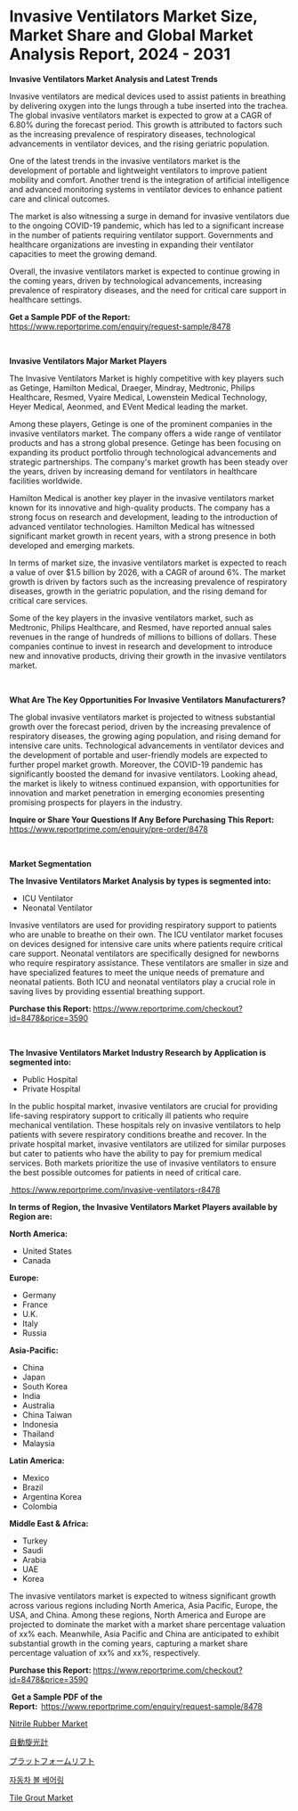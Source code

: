 <p><h1>Invasive Ventilators Market Size, Market Share and Global Market Analysis Report, 2024 - 2031</h1></p><p><strong>Invasive Ventilators Market Analysis and Latest Trends</strong></p>
<p><p>Invasive ventilators are medical devices used to assist patients in breathing by delivering oxygen into the lungs through a tube inserted into the trachea. The global invasive ventilators market is expected to grow at a CAGR of 6.80% during the forecast period. This growth is attributed to factors such as the increasing prevalence of respiratory diseases, technological advancements in ventilator devices, and the rising geriatric population.</p><p>One of the latest trends in the invasive ventilators market is the development of portable and lightweight ventilators to improve patient mobility and comfort. Another trend is the integration of artificial intelligence and advanced monitoring systems in ventilator devices to enhance patient care and clinical outcomes.</p><p>The market is also witnessing a surge in demand for invasive ventilators due to the ongoing COVID-19 pandemic, which has led to a significant increase in the number of patients requiring ventilator support. Governments and healthcare organizations are investing in expanding their ventilator capacities to meet the growing demand.</p><p>Overall, the invasive ventilators market is expected to continue growing in the coming years, driven by technological advancements, increasing prevalence of respiratory diseases, and the need for critical care support in healthcare settings.</p></p>
<p><strong>Get a Sample PDF of the Report:&nbsp;</strong> <a href="https://www.reportprime.com/enquiry/request-sample/8478">https://www.reportprime.com/enquiry/request-sample/8478</a></p>
<p>&nbsp;</p>
<p><strong>Invasive Ventilators Major Market Players</strong></p>
<p><p>The Invasive Ventilators Market is highly competitive with key players such as Getinge, Hamilton Medical, Draeger, Mindray, Medtronic, Philips Healthcare, Resmed, Vyaire Medical, Lowenstein Medical Technology, Heyer Medical, Aeonmed, and EVent Medical leading the market. </p><p>Among these players, Getinge is one of the prominent companies in the invasive ventilators market. The company offers a wide range of ventilator products and has a strong global presence. Getinge has been focusing on expanding its product portfolio through technological advancements and strategic partnerships. The company's market growth has been steady over the years, driven by increasing demand for ventilators in healthcare facilities worldwide.</p><p>Hamilton Medical is another key player in the invasive ventilators market known for its innovative and high-quality products. The company has a strong focus on research and development, leading to the introduction of advanced ventilator technologies. Hamilton Medical has witnessed significant market growth in recent years, with a strong presence in both developed and emerging markets.</p><p>In terms of market size, the invasive ventilators market is expected to reach a value of over $1.5 billion by 2026, with a CAGR of around 6%. The market growth is driven by factors such as the increasing prevalence of respiratory diseases, growth in the geriatric population, and the rising demand for critical care services.</p><p>Some of the key players in the invasive ventilators market, such as Medtronic, Philips Healthcare, and Resmed, have reported annual sales revenues in the range of hundreds of millions to billions of dollars. These companies continue to invest in research and development to introduce new and innovative products, driving their growth in the invasive ventilators market.</p></p>
<p>&nbsp;</p>
<p><strong>What Are The Key Opportunities For Invasive Ventilators Manufacturers?</strong></p>
<p><p>The global invasive ventilators market is projected to witness substantial growth over the forecast period, driven by the increasing prevalence of respiratory diseases, the growing aging population, and rising demand for intensive care units. Technological advancements in ventilator devices and the development of portable and user-friendly models are expected to further propel market growth. Moreover, the COVID-19 pandemic has significantly boosted the demand for invasive ventilators. Looking ahead, the market is likely to witness continued expansion, with opportunities for innovation and market penetration in emerging economies presenting promising prospects for players in the industry.</p></p>
<p><strong>Inquire or Share Your Questions If Any Before Purchasing This Report:</strong> <a href="https://www.reportprime.com/enquiry/pre-order/8478">https://www.reportprime.com/enquiry/pre-order/8478</a></p>
<p>&nbsp;</p>
<p><strong>Market Segmentation</strong></p>
<p><strong>The Invasive Ventilators Market Analysis by types is segmented into:</strong></p>
<p><ul><li>ICU Ventilator</li><li>Neonatal Ventilator</li></ul></p>
<p><p>Invasive ventilators are used for providing respiratory support to patients who are unable to breathe on their own. The ICU ventilator market focuses on devices designed for intensive care units where patients require critical care support. Neonatal ventilators are specifically designed for newborns who require respiratory assistance. These ventilators are smaller in size and have specialized features to meet the unique needs of premature and neonatal patients. Both ICU and neonatal ventilators play a crucial role in saving lives by providing essential breathing support.</p></p>
<p><strong>Purchase this Report:&nbsp;</strong><a href="https://www.reportprime.com/checkout?id=8478&price=3590">https://www.reportprime.com/checkout?id=8478&price=3590</a></p>
<p>&nbsp;</p>
<p><strong>The Invasive Ventilators Market Industry Research by Application is segmented into:</strong></p>
<p><ul><li>Public Hospital</li><li>Private Hospital</li></ul></p>
<p><p>In the public hospital market, invasive ventilators are crucial for providing life-saving respiratory support to critically ill patients who require mechanical ventilation. These hospitals rely on invasive ventilators to help patients with severe respiratory conditions breathe and recover. In the private hospital market, invasive ventilators are utilized for similar purposes but cater to patients who have the ability to pay for premium medical services. Both markets prioritize the use of invasive ventilators to ensure the best possible outcomes for patients in need of critical care.</p></p>
<p><a href="https://www.reportprime.com/invasive-ventilators-r8478">&nbsp;https://www.reportprime.com/invasive-ventilators-r8478</a></p>
<p><strong>In terms of Region, the Invasive Ventilators Market Players available by Region are:</strong></p>
<p>
    <p> <strong> North America: </strong>
        <ul>
            <li>United States</li>
            <li>Canada</li>
        </ul>
        </p> 
    <p> <strong> Europe: </strong>
        <ul>
            <li>Germany</li>
            <li>France</li>
            <li>U.K.</li>
            <li>Italy</li>
            <li>Russia</li>
        </ul>
        </p> 
    <p> <strong> Asia-Pacific: </strong>
        <ul>
            <li>China</li>
            <li>Japan</li>
            <li>South Korea</li>
            <li>India</li>
            <li>Australia</li>
            <li>China Taiwan</li>
            <li>Indonesia</li>
            <li>Thailand</li>
            <li>Malaysia</li>
        </ul>
        </p> 
    <p> <strong> Latin America: </strong>
        <ul>
            <li>Mexico</li>
            <li>Brazil</li>
            <li>Argentina Korea</li>
            <li>Colombia</li>
        </ul>
        </p> 
    <p> <strong> Middle East & Africa: </strong>
        <ul>
            <li>Turkey</li>
            <li>Saudi</li>
            <li>Arabia</li>
            <li>UAE</li>
            <li>Korea</li>
        </ul>
    </p>
    </p>
<p><p>The invasive ventilators market is expected to witness significant growth across various regions including North America, Asia Pacific, Europe, the USA, and China. Among these regions, North America and Europe are projected to dominate the market with a market share percentage valuation of xx% each. Meanwhile, Asia Pacific and China are anticipated to exhibit substantial growth in the coming years, capturing a market share percentage valuation of xx% and xx%, respectively.</p></p>
<p><strong>Purchase this Report: </strong><a href="https://www.reportprime.com/checkout?id=8478&price=3590">https://www.reportprime.com/checkout?id=8478&price=3590</a></p>
<p>&nbsp;<strong>Get a Sample PDF of the Report:&nbsp;&nbsp;</strong><a href="https://www.reportprime.com/enquiry/request-sample/8478">https://www.reportprime.com/enquiry/request-sample/8478</a></p>
<p><strong></strong></p>
<p><p><a href="https://issuu.com/reportprime-2/docs/nitrile-rubber-market-size-2030.pptx">Nitrile Rubber Market</a></p><p><a href="https://github.com/avwofrml53535/Market-Research-Report-List-1/blob/main/284605922903.md">自動旋光計</a></p><p><a href="https://github.com/vtbvgl20191192/Market-Research-Report-List-1/blob/main/719572222904.md">プラットフォームリフト</a></p><p><a href="https://github.com/TrevorKruvalis5678/Market-Research-Report-List-1/blob/main/521829620982.md">자동차 볼 베어링</a></p><p><a href="https://issuu.com/reportprime-2/docs/tile-grout-market-size-2030.pptx">Tile Grout Market</a></p></p>